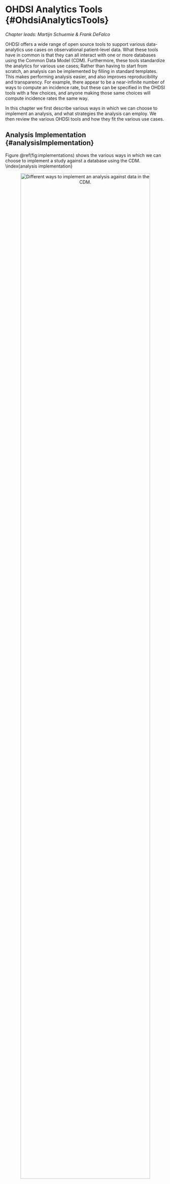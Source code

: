 # OHDSI Analytics Tools {#OhdsiAnalyticsTools}

*Chapter leads: Martijn Schuemie & Frank DeFalco*

OHDSI offers a wide range of open source tools to support various data-analytics use cases on observational patient-level data. What these tools have in common is that they can all interact with one or more databases using the Common Data Model (CDM). Furthermore, these tools standardize the analytics for various use cases; Rather than having to start from scratch, an analysis can be implemented by filling in standard templates. This makes performing analysis easier, and also improves reproducibility and transparency. For example, there appear to be a near-infinite number of ways to compute an incidence rate, but these can be specified in the OHDSI tools with a few choices, and anyone making those same choices will compute incidence rates the same way. 

In this chapter we first describe various ways in which we can choose to implement an analysis, and what strategies the analysis can employ. We then review the various OHDSI tools and how they fit the various use cases.

## Analysis Implementation {#analysisImplementation}

Figure \@ref(fig:implementations) shows the various ways in which we can choose to implement a study against a database using the CDM. \index{analysis implementation}

<div class="figure" style="text-align: center">
<img src="images/OhdsiAnalyticsTools/implementations.png" alt="Different ways to implement an analysis against data in the CDM." width="90%" />
<p class="caption">(\#fig:implementations)Different ways to implement an analysis against data in the CDM.</p>
</div>

There a three main approaches to implementing a study.  The first is to write custom code that does not make use of any of the tools OHDSI has to offer. One could write a de novo analysis in R, SAS, or any other language. This provides the maximum flexibility, and may in fact be the only option if the specific analysis is not supported by any of our tools. However, this path requires a lot of technical skill, time, and effort, and as the analysis increases in complexity it becomes harder to avoid errors in the code.

The second approach involves developing the analysis in R, and making use of the packages in the [OHDSI Methods Library](https://ohdsi.github.io/MethodsLibrary/). At a minimum, one could use the [SqlRender](https://ohdsi.github.io/SqlRender/) and [DatabaseConnector](https://ohdsi.github.io/DatabaseConnector/) packages described in more detail in Chapter \@ref(SqlAndR) that allow the same code to be executed on various database platforms, such as PostgreSQL, SQL Server, and Oracle. Other packages such as [CohortMethod](https://ohdsi.github.io/CohortMethod/) and [PatientLevelPrediction](https://ohdsi.github.io/PatientLevelPrediction/) offer R functions for advanced analytics against the CDM that can be called on in one's code. This still requires a lot of technical expertise, but by re-using the validated components of the Methods Library we can be more efficient and less prone to error than when using completely custom code.

The third approach relies on our interactive analysis platform [ATLAS](https://github.com/OHDSI/Atlas/wiki), a web-based tool that allows non-programmers to perform a wide range of analyses efficiently. ATLAS makes use of the Methods Libraries but provides a simple graphical interface to design analyses and in many cases generate the necessary R code to run the analysis. However, ATLAS does not support all options available in the Methods Library. While it is expected that the majority of studies can be performed through ATLAS, some studies may require the flexibility offered by the second approach.

ATLAS and the Methods Library are not independent. Some of the more complicated analytics that can be invoked in ATLAS are executed through calls to the packages in the Methods Library. Similarly, cohorts used in the Methods Library are often designed in ATLAS.

## Analysis Strategies

In addition to the strategy used to implement our analysis against the CDM, for example through custom coding or use of standard analytic code in the Methods Library, there are also multiple strategies for using those analytic techniques to generate evidence. Figure \@ref(fig:strategies) highlights three strategies that are employed in OHDSI.

<div class="figure" style="text-align: center">
<img src="images/OhdsiAnalyticsTools/strategies.png" alt="Strategies for generating evidence for (clinical) questions." width="90%" />
<p class="caption">(\#fig:strategies)Strategies for generating evidence for (clinical) questions.</p>
</div>

The first strategy views every analysis as a single individual study. The analysis must be pre-specified in a protocol, implemented as code, executed against the data, after which the result can be compiled and interpreted. For every question, all steps must be repeated. An example of such an analysis is the OHDSI study into the risk of angioedema associated with levetiracetam compared with phenytoin. [@duke_2017] Here, a protocol was first written, analysis code using the OHDSI Methods Library was developed and executed across the OHDSI network, and results were compiled and disseminated in a journal publication.

The second strategy develops an application that allows users to answer a specific class of questions in real time or near-real time. Once the application has been developed, users can interactively define queries, submit them, and view the results. An example of this strategy is the cohort definition and generation tool in ATLAS. This tool allows users to specify cohort definitions of varying complexity, and execute the definition against a database to see how many people meet the various inclusion and exclusion criteria. 

The third strategy similarly focuses on a class of questions, but then attempts to exhaustively generate all the evidence for the questions within the class. Users can then explore the evidence as needed through a variety of interfaces. One example is the OHDSI study into the effects of depression treatments. [@schuemie_2018b] In this study all depression treatments are compared for a large set of outcomes of interest across four large observational databases. The full set of results, including 17,718 empirically calibrated hazard ratios along with extensive study diagnostics, is available in an interactive web app.[^systematicEvidenceUrl]

[^systematicEvidenceUrl]: http://data.ohdsi.org/SystematicEvidence/

## ATLAS

ATLAS is a free, publicly available, web-based tool developed by the OHDSI community that facilitates the design and execution of analyses on standardized, patient-level, observational data in the CDM format.  ATLAS is deployed as a web application in combination with the OHDSI WebAPI and is typically hosted on Apache Tomcat.  Performing real time analyses requires access to the patient-level data in the CDM and is therefore typically installed behind an organization's firewall. However, there is also a public ATLAS[^atlasUrl], and although this ATLAS instance only has access to a few small simulated datasets, it can still be used for many purposes including testing and training. It is even possible to fully define an effect estimation or prediction study using the public instance of ATLAS, and automatically generate the R code for executing the study. That code can then be run in any environment with an available CDM without needing to install ATLAS and the WebAPI. \index{ATLAS} 

[^atlasUrl]: http://www.ohdsi.org/web/atlas


<div class="figure" style="text-align: center">
<img src="images/OhdsiAnalyticsTools/atlas.png" alt="ATLAS user interface." width="100%" />
<p class="caption">(\#fig:atlas)ATLAS user interface.</p>
</div>

A screenshot of ATLAS is provided in Figure \@ref(fig:atlas). On the left is a navigation bar showing the various functions provided by ATLAS:

Data Sources \index{ATLAS!Data Sources} \index{Achilles|see {ATLAS!data sources}}
: Data sources provides the capability review descriptive, standardized reporting for each of the data sources that you have configured within your Atlas platform. This feature uses the large-scale analytics strategy: all descriptives have been pre-computed. Data sources is discussed in Chapter \@ref(Characterization).

Vocabulary Search \index{ATLAS!vocabulary search} 
: Atlas provides the ability to search and explore the OMOP standardized vocabulary to understand what concepts exist within those vocabularies and how to apply those concepts in your standardized analysis against your data sources. This feature is discussed in Chapter \@ref(StandardizedVocabularies).

Concept Sets \index{ATLAS!concept sets}
: Concept sets provides the ability to create collections of logical expressions that can be used to identify a set of concepts to be used throughout your standardized analyses.  Concept sets provide more sophistication than a simple list of codes or values.  A concept set is comprised of multiple concepts from the standardized vocabulary in combination with logical indicators that allow a user to specify that they are interested in including or excluding related concepts in the vocabulary hierarchy.  Searching the vocabulary, identifying the set of concepts, and specifying the logic to be used to resolve a concept set provides a powerful mechanism for defining the often obscure medical language used in analysis plans.  These concept sets can be saved within ATLAS and then used throughout your analysis as part of cohort definitions or analysis specifications.

Cohort Definitions \index{ATLAS!cohort definitions}
: Cohort definitions is the ability to construct a set of persons who satisfy one or more criteria for a duration of time and these cohorts can then serve as the basis of inputs for all of your subsequent analyses. This feature is discussed in Chapter \@ref(Cohorts).

Characterizations \index{ATLAS!cohort characterization}
: Characterizations is an analytic capability that allows you to look at one or more cohorts that you've defined and to summarize characteristics about those patient populations. This feature uses the real-time query strategy, and is discussed in Chapter \@ref(Characterization).

Cohort Pathways \index{ATLAS!cohort pathways}
: Cohort pathways is an analytic tool that allows you to look at the sequence of clinical events that occur within one or more populations. This feature uses the real-time query strategy, and is discussed in Chapter \@ref(Characterization).

Incidence Rates \index{ATLAS!incidence rates}
: Incidence rates is a tool that allows you to estimate the incidence of outcomes within target populations of interest. This feature uses the real-time query strategy, and is discussed in Chapter \@ref(Characterization).

Profiles \index{ATLAS!profiles}
: Profiles is a tool that allows you to explore an individual patients longitudinal observational data to summarize what is going on within a given individual. This feature uses the real-time query strategy.

Population Level Estimation \index{ATLAS!population level estimation}
: Estimation is a capability to allow you to define a population level effect estimation study using a comparative cohort design whereby comparisons between one or more target and comparator cohorts can be explored for a series of outcomes. This feature can be said to implement the real-time query strategy, as no coding is required, and is discussed in Chapter \@ref(PopulationLevelEstimation).

Patient Level Prediction \index{ATLAS!patient level prediction}
: Prediction is a capability to allow you to apply machine learning algorithms to conduct patient level prediction analyses whereby you can predict an outcome within any given target exposures. This feature can be said to implement the real-time query strategy, as no coding is required, and is discussed in Chapter \@ref(PatientLevelPrediction).

Jobs \index{ATLAS!jobs}
: Select the Jobs menu item to explore the state of processes that are running through the WebAPI. Jobs are often long running processes such as generating a cohort or computing cohort characterization reports. 

Configuration \index{ATLAS!configuration}
: Select the Configuration menu item to review the data sources that have been configured in the source configuration section. 

Feedback \index{ATLAS!feedback}
: The Feedback link will take you to the issue log for Atlas so that you can log a new issue or to search through existing issues. If you have ideas for new features or enhancements, this is also a place note these for the development community.

### Security

ATLAS and the WebAPI provide a granular security model to control access to features or data sources within the overall platform. The security system is built leveraging the Apache Shiro library. Additional information on the security system can be found in the online WebAPI security wiki.[^webApiSecurityWikiUrl] \index{ATLAS!security}

[^webApiSecurityWikiUrl]: https://github.com/OHDSI/WebAPI/wiki/Security-Configuration

### Documentation 

Documentation for ATLAS can be found online in the ATLAS GitHub repository wiki.[^atlasRepoWikiUrl] This wiki includes information on the various application features as well as links to online video tutorials.  \index{ATLAS!documentation}

[^atlasRepoWikiUrl]: https://github.com/OHDSI/ATLAS/wiki 

### How to Install

Installation of ATLAS is done in combination with the OHDSI WebAPI. Installation guides for each component are available online in the ATLAS GitHub repository Setup Guide[^atlasSetupGuideUrl] and WebAPI GitHub repository Installation Guide.[^webApiInstallationGuideUrl] \index{ATLAS!installation}

[^atlasSetupGuideUrl]: https://github.com/OHDSI/Atlas/wiki/Atlas-Setup-Guide
[^webApiInstallationGuideUrl]: https://github.com/OHDSI/WebAPI/wiki/WebAPI-Installation-Guide

## Methods Library

The [OHDSI Methods Library](https://ohdsi.github.io/MethodsLibrary/) is the collection of open source R packages show in Figure \@ref(fig:methodsLibrary). \index{methods library}

<div class="figure" style="text-align: center">
<img src="images/OhdsiAnalyticsTools/methodsLibrary.png" alt="Packages in the OHDSI Methods Library." width="100%" />
<p class="caption">(\#fig:methodsLibrary)Packages in the OHDSI Methods Library.</p>
</div>

The packages offer R functions that together can be used to perform a complete observational study, starting from data in the CDM, and resulting in estimates and supporting statistics, figures, and tables. The packages interact directly with observational data in the CDM, and can be used simply to provide cross-platform compatibility to completely custom analyses as described in Chapter \@ref(SqlAndR), or can provide advanced standardized analytics for population characterization (Chapter \@ref(Characterization)), population-level effect estimation (Chapter \@ref(PopulationLevelEstimation)), and patient-level prediction (Chapter \@ref(PatientLevelPrediction)). The Methods Library supports best practices for use of observational data and observational study design as learned from previous and ongoing research, such as transparency, reproducibility, as well as measuring of the operating characteristics of methods in a particular context and subsequent empirical calibration of estimates produced by the methods. 

The Methods Library has already been used in many published clinical studies [@boland_2017; @duke_2017; @ramcharran_2017; @weinstein_2017; @wang_2017; @ryan_2017; @ryan_2018; @vashisht_2018; @yuan_2018; @johnston_2019], as well as methodological studies. [@schuemie_2014; @schuemie_2016; @reps2018; @tian_2018; @schuemie_2018; @schuemie_2018b; @reps_2019] The validity of the implementations of methods in the Methods library is described in Chapter \@ref(SoftwareValidity).

### Support for Large-Scale Analytics

One key feature incorporated in all packages is the ability to efficiently run many analyses. For example, when performing population-level estimation, the CohortMethod package allows for computing effect-size estimates for many exposures and outcomes, using various analysis settings, and the package will automatically choose the optimal way to compute all the required intermediary and final data sets. Steps that can be re-used, such as extraction of covariates, or fitting a propensity model that is used for one target-comparator pair but multiple outcomes, will be executed only once. Where possible, computations will take place in parallel to maximize the use of computational resources.

This computational efficiency allows for large-scale analytics, answering many questions at once, and is also essential for including control hypotheses (e.g. negative controls) to measure the operating characteristics of our methods, and perform empirical calibration as described in Chapter \@ref(MethodValidity). \index{control hypotheses} 

### Support for Big Data {#BigDataSupport}

The Methods Library is also designed to run against very large databases and be able to perform computations involving large amounts of data. This achieved in three ways:

1. Most data manipulation is performed on the database server. An analysis usually only requires a small fraction of the entire data in the database, and the Methods Library, through the SqlRender and DatabaseConnector packages, allows for advanced operations to be performed on the server to preprocess and extract the relevant data.
2. Large local data objects are stored in a memory-efficient manner. For the data that is downloaded to the local machine, the Methods Library uses the [ff](https://cran.r-project.org/web/packages/ff) package to store and work with large data objects. This allows us to work with data much larger than fits in memory.
3. High-performance computing is applied where needed. For example, the [Cyclops](https://ohdsi.github.io/Cyclops/) package implements a highly efficient regression engine that is used throughout the Methods Library to perform large-scale regressions (large number of variables, large number of observations) that would not be possible to fit otherwise.

### Documentation

R provides a standard way to document packages. Each package has a *package manual* that documents every function and data set contained in the package. All package manuals are available online through the Methods Library website[^methodsLibraryUrl], through the package GitHub repositories, and for those packages available through CRAN they can be found in CRAN. Furthermore, from within R the package manual can be consulted by using the question mark. For example, after loading the DatabaseConnector package, typing the command `?connect` brings up the documentation on the "connect" function.

[^methodsLibraryUrl]: https://ohdsi.github.io/MethodsLibrary

In addition to the package manual, many packages provide *vignettes*. Vignettes are long-form documentation that describe how a package can be used to perform certain tasks. For example, one vignette[^vignetteUrl] describes how to perform multiple analyses efficiently using the CohortMethod package. Vignettes can also be found through the Methods Library website , through the package GitHub repositories, and for those packages available through CRAN they can be found in CRAN. \index{vignette}

[^vignetteUrl]: https://ohdsi.github.io/CohortMethod/articles/MultipleAnalyses.html

###  System Requirements

Two computing environments are relevant when discussing the system requirements: The database server, and the analytics workstation. \index{system requirements}

The database server must hold the observational healthcare data in CDM format. The Methods Library supports a wide array of database management systems including traditional database systems (PostgreSQL, Microsoft SQL Server, and Oracle), parallel data warehouses (Microsoft APS, IBM Netezza, and Amazon RedShift), as well as Big Data platforms (Hadoop through Impala, and Google BigQuery). 

The analytics workstation is where the Methods Library is installed and run. This can either be a local machine, such as someone's laptop, or a remote server running RStudio Server. In all cases the requirements are that R is installed, preferably together with RStudio. The Methods Library also requires that Java is installed. The analytics workstation should also be able to connect to the database server, specifically, any firewall between them should have the database server access ports opened the the workstation. Some of the analytics can be computationally intensive, so having multiple processing cores and ample memory can help speed up the analyses. We recommend having at least four cores and 16 gigabytes of memory.

### How to Install {#installR}

Here are the steps for installing the required environment to run the OHDSI R packages. Four things needs to be installed: \index{R!installation}

1. **R** is a statistical computing environment. It comes with a basic user interface that is primarily a command-line interface.
2. **RTools** is a set of programs that is required on Windows to build R packages from source.
3. **RStudio** is an IDE (Integrated Development Environment) that makes R easier to use. It includes a code editor, debugging and visualization tools. Please use it to obtain a nice R experience.
4. **Java** is a computing environment that is needed to run some of the components in the OHDSI R packages, for example those needed to connect to a database.

Below we describe how to install each of these in a Windows environment.

\BeginKnitrBlock{rmdimportant}<div class="rmdimportant">In Windows, both R and Java come in 32-bit and 64-bits architectures. If you install R in both architectures, you **must** also install Java in both architectures. It is recommended to only install the 64-bit version of R.</div>\EndKnitrBlock{rmdimportant}

#### Installing R {-}

1. Go to [https://cran.r-project.org/](https://cran.r-project.org/), click on "Download R for Windows", then "base", then click the Download link indicated in Figure \@ref(fig:downloadR).  

<div class="figure" style="text-align: center">
<img src="images/OhdsiAnalyticsTools/downloadR.png" alt="Downloading R from CRAN." width="100%" />
<p class="caption">(\#fig:downloadR)Downloading R from CRAN.</p>
</div>

2. After the download has completed, run the installer. Use the default options everywhere, with two exceptions: First, it is better not to install into program files. Instead, just make R a subfolder of your C drive as shown in Figure \@ref(fig:rDestination). Second, to avoid problems due to differing architectures between R and Java, disable the 32-bit architecture as shown in Figure \@ref(fig:no32Bits).

<div class="figure" style="text-align: center">
<img src="images/OhdsiAnalyticsTools/rDestination.png" alt="Settings the destination folder for R." width="80%" />
<p class="caption">(\#fig:rDestination)Settings the destination folder for R.</p>
</div>

<div class="figure" style="text-align: center">
<img src="images/OhdsiAnalyticsTools/no32Bits.png" alt="Disabling the 32-bit version of R." width="80%" />
<p class="caption">(\#fig:no32Bits)Disabling the 32-bit version of R.</p>
</div>

Once completed, you should be able to select R from your Start Menu. 

#### Installing RTools {-}

1. Go to [https://cran.r-project.org/](https://cran.r-project.org/), click on "Download R for Windows", then "Rtools", and select the very latest version of RTools to download.

2. After downloading has completed run the installer. Select the default options everywhere.

#### Installing RStudio {-}

1. Go to [https://www.rstudio.com/](https://www.rstudio.com/), select "Download RStudio" (or the "Download" button under "RStudio"), opt for the free version, and download the installer for Windows as shown in Figure \@ref(fig:downloadRStudio).

<div class="figure" style="text-align: center">
<img src="images/OhdsiAnalyticsTools/downloadRStudio.png" alt="Downloading RStudio." width="100%" />
<p class="caption">(\#fig:downloadRStudio)Downloading RStudio.</p>
</div>

2. After downloading, start the installer, and use the default options everywhere.

#### Installing Java {-}

1. Go to [https://java.com/en/download/manual.jsp](https://java.com/en/download/manual.jsp), and select the Windows 64-bit installer as shown in Figure \@ref(fig:downloadJava). If you also installed the 32-bit version of R, you *must* also install the other (32-bit) version of Java.


<div class="figure" style="text-align: center">
<img src="images/OhdsiAnalyticsTools/downloadJava.png" alt="Downloading Java." width="100%" />
<p class="caption">(\#fig:downloadJava)Downloading Java.</p>
</div>

2. After downloading just run the installer.

#### Verifying the Installation {-}

You should now be ready to go, but we should make sure. Start RStudio, and type


```r
install.packages("SqlRender")
library(SqlRender)
translate("SELECT TOP 10 * FROM person;", "postgresql")
```

```
## [1] "SELECT  * FROM person LIMIT 10;"
```

This function uses Java, so if all goes well we know both R and Java have been installed correctly!

Another test is to see if source packages can be built. Run the following R code to install the `CohortMethod` package from the OHDSI GitHub repository:

```r
install.packages("drat")
drat::addRepo("OHDSI")
install.packages("CohortMethod")
```


## Deployment Strategies

Deploying the entire OHDSI tool stack, including ATLAS and the Methods Library, in an organization is a daunting task. There are many components with dependencies that have to be considered, and configurations to set. For this reason, two initiatives have developed integrated deployment strategies that allow the entire stack to be installed as one package, using some forms of virtualization: Broadsea and Amazon Web Services (AWS).  \index{tools deployment}

### Broadsea

Broadsea[^broadseaUrl] uses Docker container technology.[^dockerUrl] The OHDSI tools are packaged along with dependencies into a single portable binary file called a Docker Image. This image can then be run on a Docker engine service, creating a virtual machine with all the software installed and ready to run. Docker engines are available for most operating systems, including Microsoft Windows, MacOS, and Linux. The Broadsea Docker image contains the main OHDSI tools, including the Methods Library and ATLAS. \index{tools deployment!Broadsea}

[^broadseaUrl]: https://github.com/OHDSI/Broadsea
[^dockerUrl]: https://www.docker.com/

### Amazon AWS

Amazon has prepared two environments that can be instantiated in the AWS cloud computing environment with a click of the button: OHDSI-in-a-Box[^ohdsiInaBoxUrl] and OHDSIonAWS.[^ohdsiOnAwsUrl] \index{tools deployment!Amazon AWS}

OHDSI-in-a-Box is specifically created as a learning environment, and is used in most of the tutorials provided by the OHDSI community. It includes many OHDSI tools, sample data sets, RStudio and other supporting software in a single, low cost Windows virtual machine.  A PostgreSQL database is used to store the CDM and also to store the intermediary results from ATLAS. The OMOP CDM data mapping and ETL tools are also included in OHDSI-in-a-Box. The architecture for OHDSI-in-a-Box is depicted in Figure \@ref(fig:ohdsiinaboxDiagram).

[^ohdsiInaBoxUrl]: https://github.com/OHDSI/OHDSI-in-a-Box

<div class="figure" style="text-align: center">
<img src="images/OhdsiAnalyticsTools/OHDSI-in-a-BoxDiagram.png" alt="The Amazon Web Services architecure for OHDSI-in-a-Box." width="100%" />
<p class="caption">(\#fig:ohdsiinaboxDiagram)The Amazon Web Services architecure for OHDSI-in-a-Box.</p>
</div>

OHDSIonAWS is a reference architecture for enterprise class, multi-user, scalable and fault tolerant OHDSI environments that can be used by organizations to perform their data analytics. It includes several sample datasets and can also automatically load your organization's real healthcare data. The data is placed in the Amazon Redshift database platform, which is supported by the OHDSI tools. Intermediary results of ATLAS are stored in a PostgreSQL database. On the front end, users have access to ATLAS and to RStudio through a web interface (leveraging RStudio Server). In RStudio the OHDSI Methods Library has already been installed, and can be used to connect to the databases. The automation to deploy OHDSIonAWS is open-source, and can be customized to include your organization's management tools and best practices.  The architecture for OHDSIonAWS is depicted in Figure \@ref(fig:ohdsionawsDiagram).

[^ohdsiOnAwsUrl]: https://github.com/OHDSI/OHDSIonAWS

<div class="figure" style="text-align: center">
<img src="images/OhdsiAnalyticsTools/OHDSIonAWSDiagram.png" alt="The Amazon Web Services architecure for OHDSIonAWS." width="100%" />
<p class="caption">(\#fig:ohdsionawsDiagram)The Amazon Web Services architecure for OHDSIonAWS.</p>
</div>

## Summary

\BeginKnitrBlock{rmdsummary}<div class="rmdsummary">- We can perform analyses against data in the CDM by 
    - writing custom code
    - writing code that uses the R packages in the OHDSI Methods Library
    - using the interactive analysis platform ATLAS

- OHDSI tools use different analysis stragies
    - Single studies
    - Real-time queries
    - Large-scale analytics

- The majority of OHDSI analytics tool are embedded in
    - The interactive analysis platform ATLAS
    - The OHDSI Methods Libary R packages

- Several strategies exist facilitating the deployment of the OHDSI tools.
</div>\EndKnitrBlock{rmdsummary}




